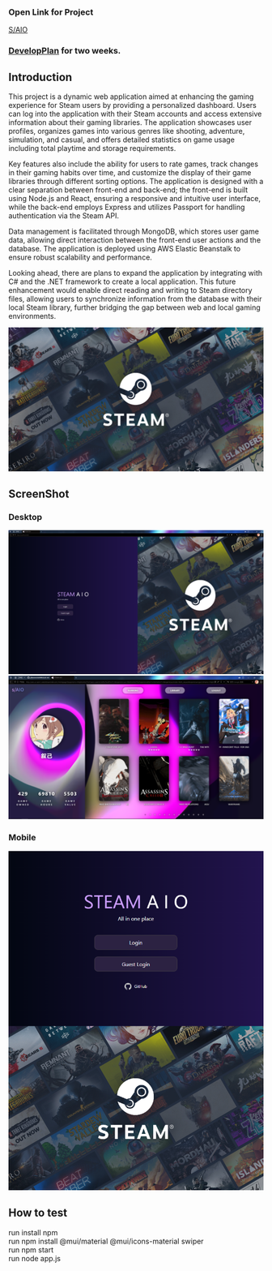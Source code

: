 ### Open Link for Project
[S/AIO](http://saio.us-east-2.elasticbeanstalk.com)

### [DevelopPlan](developPlan.md) for two weeks.
  
## Introduction
This project is a dynamic web application aimed at enhancing the gaming experience for Steam users by providing a personalized dashboard. Users can log into the application with their Steam accounts and access extensive information about their gaming libraries. The application showcases user profiles, organizes games into various genres like shooting, adventure, simulation, and casual, and offers detailed statistics on game usage including total playtime and storage requirements.  
  
Key features also include the ability for users to rate games, track changes in their gaming habits over time, and customize the display of their game libraries through different sorting options. The application is designed with a clear separation between front-end and back-end; the front-end is built using Node.js and React, ensuring a responsive and intuitive user interface, while the back-end employs Express and utilizes Passport for handling authentication via the Steam API.  
  
Data management is facilitated through MongoDB, which stores user game data, allowing direct interaction between the front-end user actions and the database. The application is deployed using AWS Elastic Beanstalk to ensure robust scalability and performance.  
  
Looking ahead, there are plans to expand the application by integrating with C# and the .NET framework to create a local application. This future enhancement would enable direct reading and writing to Steam directory files, allowing users to synchronize information from the database with their local Steam library, further bridging the gap between web and local gaming environments.  
    
![steam](./steam-dashboard/public/img/readme.jpg "steam")   

## ScreenShot
### Desktop
![steam](./steam-dashboard/public/img/login_sample.png "Before Login")
![steam](./steam-dashboard/public/img/homepage.png "Home Page")
### Mobile
![steam](./steam-dashboard/public/img/login_sample_ipadmini.png "Home Page")   
## How to test
run install npm  
run npm install @mui/material @mui/icons-material swiper    
run npm start  
run node app.js  